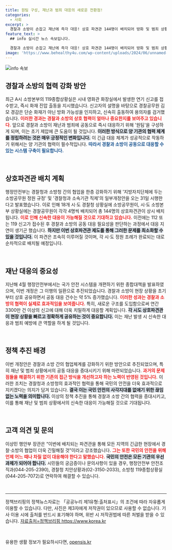 ```yaml
---
title: 원팀 구성, 재난과 범죄 대응의 새로운 전환점!
categories:
  - 사회
excerpt: >
  경찰과 소방이 손잡고 재난에 즉각 대응! 상호 파견관 144명이 배치되어 방화 및 범죄 상황에서 국민 안전을 강화하는 새로운 시스템이 오는 31일 출범합니다. 긴급 신고에 대한 신속하고 빈틈없는 대응이 기대됩니다.
feature_text: >
  ## info 실시간 뉴스 속보입니다.

  경찰과 소방이 손잡고 재난에 즉각 대응! 상호 파견관 144명이 배치되어 방화 및 범죄 상황에서 국민 안전을 강화하는 새로운 시스템이 오는 31일 출범합니다. 긴급 신고에 대한 신속하고 빈틈없는 대응이 기대됩니다.
image: 'https://www.behealthy4u.com/wp-content/uploads/2024/06/unnamed-file.png'
---
```


<p><img src="https://www.behealthy4u.com/wp-content/uploads/2024/06/unnamed-file.png" alt="info 속보" /></p>

<h2 data-ke-size="size26">경찰과 소방의 협력 강화 방안</h2>

<p data-ke-size="size16">최근 A시 소방본부의 119종합상황실은 시내 영화관 화장실에서 발생한 연기 신고를 접수받고, 즉시 화재 진압 출동을 지시했습니다. 신고자의 설명을 바탕으로 경찰공무원 김모 경감은 단순 화재가 아닌 방화 가능성을 인지하고, 신속히 출동하여 용의자를 검거했습니다. <b><span style="color: #ee2323;">이러한 경과는 경찰과 소방의 상호 협력이 얼마나 중요한지를 보여주고 있습니다.</span></b> 앞으로 경찰과 소방이 재난과 범죄에 공동으로 즉시 대응하기 위해 '원팀'을 구성하게 되며, 이는 초기 제압에 큰 도움이 될 것입니다. <b><span style="background-color: #21538527;">이러한 방식으로 양 기관의 협력 체계를 정립하려는 것은 매우 긍정적인 변화입니다.</span></b> 이 긴급 대응 체계가 성공적으로 작동하기 위해서는 양 기관의 협력이 필수적입니다. <b><span style="color: #1a5490;">따라서 경찰과 소방이 공동으로 대응할 수 있는 시스템 구축이 필요합니다.</span></b></p>

<p data-ke-size="size16">&nbsp;</p>

<h2 data-ke-size="size26">상호파견관 배치 계획</h2>

<p data-ke-size="size16">행정안전부는 경찰청과 소방청 간의 협업을 한층 강화하기 위해 '지방자치단체에 두는 소방공무원 정원 규정' 및 '경찰청과 소속기관 직제'의 일부개정안을 오는 31일 시행한다고 발표했습니다. 이로 인해 18개 시·도 경찰청 상황실에 소방공무원이, 시·도 소방본부 상황실에는 경찰공무원이 각각 4명씩 배치되어 총 144명의 상호파견관이 상시 배치됩니다. <b><span style="color: #ee2323;">이로 인해 신속한 대응이 가능해질 것으로 기대하고 있습니다.</span></b> 이전에는 112 또는 119 신고가 접수된 후 경찰과 소방의 공동 대응 필요성을 판단하는 과정에서 대응 지연이 생기곤 했습니다. <b><span style="background-color: #21538527;">하지만 이번 상호파견관 제도를 통해 그러한 문제를 최소화할 수 있을 것입니다.</span></b> 이 파견은 조속히 이루어질 것이며, 각 시·도 정원 조례가 완료되는 대로 순차적으로 배치될 예정입니다.</p>

<p data-ke-size="size16">&nbsp;</p>

<h2 data-ke-size="size26">재난 대응의 중요성</h2>

<p data-ke-size="size16">지난해 4월 행정안전부에서는 국가 안전 시스템을 개편하기 위한 종합대책을 발표하였으며, 이번 개정은 그 이행의 일환으로 추진되었습니다. 경찰과 소방이 현장 상황을 초기부터 상호 공유하면서 공동 대응 건수는 약 5% 증가했습니다. <b><span style="color: #ee2323;">이러한 성과는 경찰과 소방의 협력이 실제로 효과적임을 보여줍니다.</span></b> 특히, 새로운 구조를 도입함으로써 연간 3300만 건 이상의 신고에 대해 더욱 치밀하게 대응할 계획입니다. <b><span style="background-color: #21538527;">각 시도 상호파견관이 현장 상황을 빠르고 정확하게 공유하는 것이 중요합니다.</span></b> 이는 재난 발생 시 신속한 대응과 범죄 예방에 큰 역할을 하게 될 것입니다.</p>

<p data-ke-size="size16">&nbsp;</p>

<h2 data-ke-size="size26">정책 추진 배경</h2>

<p data-ke-size="size16">이번 개정안은 경찰과 소방 간의 협업체계를 강화하기 위한 방안으로 추진되었으며, 특히 재난 및 범죄 상황에서의 공동 대응을 증대시키기 위해 마련되었습니다. <b><span style="color: #ee2323;">과거의 문제점들을 해결하기 위한 기존의 접근 방식을 개선하고자 하는 노력이 반영된 것입니다.</span></b> 이러한 조치는 경찰청과 소방청의 효과적인 협력을 통해 국민의 안전을 더욱 효과적으로 지키겠다는 의지가 담겨 있습니다. <b><span style="background-color: #21538527;">결국 이는 국민 안전의 사각지대를 없애기 위한 끊임없는 노력을 의미합니다.</span></b> 이상의 정책 추진을 통해 경찰과 소방 간의 협력을 증대시키고, 이를 통해 재난 및 범죄 상황에서의 신속한 대응이 가능해질 것으로 기대됩니다.</p>

<p data-ke-size="size16">&nbsp;</p>

<h2 data-ke-size="size26">고객 의견 및 문의</h2>

<p data-ke-size="size16">이상민 행안부 장관은 “이번에 배치되는 파견관을 통해 모든 지역의 긴급한 현장에서 경찰·소방의 협업이 더욱 긴밀해질 것”이라고 강조했습니다. <b><span style="color: #ee2323;">그는 또한 국민의 안전을 위해 언제 어느 때나 차질 없이 대응해야 한다고 말했습니다.</span></b> <b><span style="background-color: #21538527;">국민의 안전은 모든 기관의 우선 과제가 되어야 합니다.</span></b> 시민들의 궁금증이나 문의사항이 있을 경우, 행정안전부 안전조직과(044-205-2390), 경찰청 치안상황과(02-3150-2033), 소방청 119종합상황실(044-205-7072)로 연락하여 해결할 수 있습니다.</p>

<p data-ke-size="size16">&nbsp;</p>

<hr />

<p data-ke-size="size16">정책브리핑의 정책뉴스자료는 「공공누리 제1유형:출처표시」의 조건에 따라 자유롭게 이용할 수 있습니다. 다만, 사진은 제3자에게 저작권이 있으므로 사용할 수 없습니다. 기사 이용 시에 출처를 반드시 표기해야 하며, 위반 시 저작권법에 따른 처벌을 받을 수 있습니다. <a href="https://https://www.korea.kr" target="_blank">자료출처=정책브리핑 https://www.korea.kr</a></p>

<p data-ke-size="size16">&nbsp;</p>
유용한 생활 정보가 필요하시다면, <a href="https://opensis.kr" rel="dofollow">opensis.kr</a>


